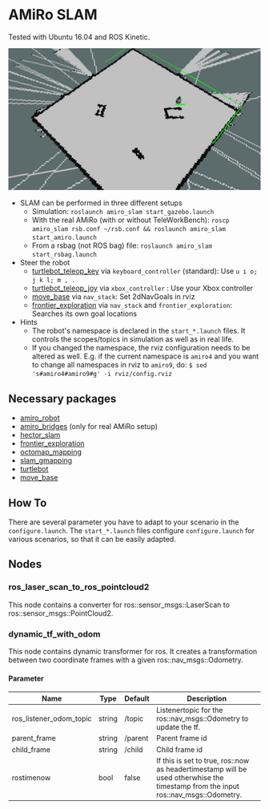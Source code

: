 # AMiRo SLAM

Tested with Ubuntu 16.04 and ROS Kinetic.

![AMiRo in TWB performing SLAM](/images/TWB_SLAM.jpg)

* SLAM can be performed in three different setups
  * Simulation: `roslaunch amiro_slam start_gazebo.launch`
  * With the real AMiRo (with or without TeleWorkBench): `roscp amiro_slam rsb.conf ~/rsb.conf && roslaunch amiro_slam start_amiro.launch`
  * From a rsbag (not ROS bag) file: `roslaunch amiro_slam start_rsbag.launch`
* Steer the robot
  * [turtlebot_teleop_key](http://wiki.ros.org/turtlebot_teleop?distro=kinetic#Keyboard_Teleop) via `keyboard_controller` (standard): Use `u i o; j k l; m , .`
  * [turtlebot_teleop_joy](http://wiki.ros.org/turtlebot_teleop?distro=kinetic#PS3.2BAC8-XBox_Teleop) via `xbox_controller` : Use your Xbox controller
  * [move_base](http://wiki.ros.org/move_base) via `nav_stack`: Set 2dNavGoals in rviz
  * [frontier_exploration](http://wiki.ros.org/frontier_exploration) via `nav_stack` and `frontier_exploration`: Searches its own goal locations
* Hints
  * The robot's namespace is declared in the `start_*.launch` files. It controls the scopes/topics in simulation as well as in real life.
  * If you changed the namespace, the rviz configuration needs to be altered as well. E.g. if the current namespace is `amiro4` and you want to change all namespaces in rviz to `amiro9`, do: `$ sed 's#amiro4#amiro9#g' -i rviz/config.rviz`

## Necessary packages

* [amiro_robot](https://github.com/tik0/amiro_robot)
* [amiro_bridges](https://github.com/tik0/amiro_bridges) (only for real AMiRo setup)
* [hector_slam](http://wiki.ros.org/hector_slam)
* [frontier_exploration](http://wiki.ros.org/frontier_exploration)
* [octomap_mapping](http://wiki.ros.org/octomap_mapping)
* [slam_gmapping](http://wiki.ros.org/slam_gmapping)
* [turtlebot](http://wiki.ros.org/turtlebot)
* [move_base](http://wiki.ros.org/move_base)

## How To

There are several parameter you have to adapt to your scenario in the `configure.launch`.
The `start_*.launch` files configure `configure.launch` for various scenarios, so that it can be easily adapted.

## Nodes

### ros_laser_scan_to_ros_pointcloud2

This node contains a converter for ros::sensor_msgs::LaserScan to ros::sensor_msgs::PointCloud2.

### dynamic_tf_with_odom

This node contains dynamic transformer for ros.
It creates a transformation between two coordinate frames with a given ros::nav_msgs::Odometry.

#### Parameter

|          Name           |  Type  | Default |                                                            Description                                                            |
| ----------------------- | ------ | ------- | --------------------------------------------------------------------------------------------------------------------------------- |
| ros_listener_odom_topic | string | /topic  | Listenertopic for the ros::nav_msgs::Odometry to update the tf.                                                                   |
| parent_frame            | string | /parent | Parent frame id                                                                                                                   |
| child_frame             | string | /child  | Child frame id                                                                                                                    |
| rostimenow              | bool   | false   | If this is set to true, ros::now as headertimestamp will be used otherwhise the timestamp from the input ros::nav_msgs::Odometry. | 
